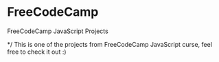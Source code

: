 # FreeCodeCamp
FreeCodeCamp JavaScript Projects

*/ This is one of the projects from FreeCodeCamp JavaScript curse, feel free to check it out :)
